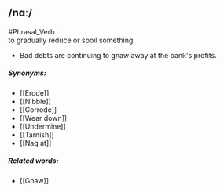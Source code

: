 ## /nɑː/ 
#Phrasal_Verb  
to gradually reduce or spoil something

- Bad debts are continuing to gnaw away at the bank's profits.

##### Synonyms:
- [[Erode]]
- [[Nibble]]
- [[Corrode]]
- [[Wear down]]
- [[Undermine]]
- [[Tarnish]]
- [[Nag at]]

##### Related words:
- [[Gnaw]]